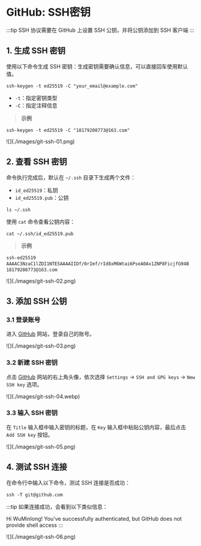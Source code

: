 # GitHub: SSH密钥

:::tip
SSH 协议需要在 GitHub 上设置 SSH 公钥，并将公钥添加到 SSH 客户端
:::

## 1. 生成 SSH 密钥

使用以下命令生成 SSH 密钥：生成密钥需要确认信息，可以直接回车使用默认值。

```
ssh-keygen -t ed25519 -C "your_email@example.com"
```

- `-t`：指定密钥类型
- `-C`：指定注释信息

> **示例**
```
ssh-keygen -t ed25519 -C "18179208773@163.com"
```

<div style={{textAlign: 'center'}}>![](./images/git-ssh-01.png)</div>

## 2. 查看 SSH 密钥

命令执行完成后，默认在 `~/.ssh` 目录下生成两个文件：

- `id_ed25519`：私钥
- `id_ed25519.pub`：公钥

```
ls ~/.ssh
```

使用 `cat` 命令查看公钥内容：

```
cat ~/.ssh/id_ed25519.pub
```

> **示例**
```
ssh-ed25519 AAAAC3NzaC1lZDI1NTE5AAAAIIDf/0rImf/rId8xM6Wtai6PseA0Ax1ZNP8FicjfG94B 18179208773@163.com
```

<div style={{textAlign: 'center'}}>![](./images/git-ssh-02.png)</div>

## 3. 添加 SSH 公钥

### 3.1 登录账号

进入 [GitHub](https://github.com/) 网站，登录自己的账号。

<div style={{textAlign: 'center'}}>![](./images/git-ssh-03.png)</div>

### 3.2 新建 SSH 密钥

点击 [GitHub](https://github.com/) 网站的右上角头像，依次选择 `Settings` →  `SSH and GPG keys` →  `New SSH key` 选项。

<div style={{textAlign: 'center'}}>![](./images/git-ssh-04.webp)</div>

### 3.3 输入 SSH 密钥

在 `Title` 输入框中输入密钥的标题，在 `Key` 输入框中粘贴公钥内容，最后点击 `Add SSH key` 按钮。

<div style={{textAlign: 'center'}}>![](./images/git-ssh-05.png)</div>

## 4. 测试 SSH 连接

在命令行中输入以下命令，测试 SSH 连接是否成功：

```
ssh -T git@github.com
```

:::tip
如果连接成功，会看到以下类似信息：

Hi WuMinlong! You've successfully authenticated, but GitHub does not provide shell access
:::

<div style={{textAlign: 'center'}}>![](./images/git-ssh-06.png)</div>